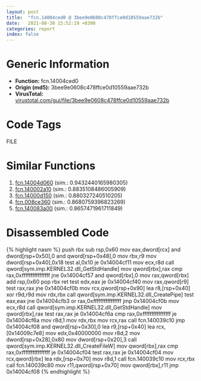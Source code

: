 ```yaml
---
layout: post
title:  "fcn.14004ced0 @ 3bee9e0608c478ffce0d10559aae732b"
date:   2021-08-30 15:52:19 +0300
categories: report
index: false
---
```


# Generic Information
- **Function:** fcn.14004ced0
- **Origin (md5):** 3bee9e0608c478ffce0d10559aae732b
- **VirusTotal:** [virustotal.com/gui/file/3bee9e0608c478ffce0d10559aae732b][virustotal_ref]

# Code Tags
<span class="tag" id="FILE">FILE</span>


# Similar Functions

1. [fcn.14004d060][similar_1_ref] (sim.: 0.9432440165980305)
2. [fcn.140002a10][similar_2_ref] (sim.: 0.8835108486005909)
3. [fcn.14000d150][similar_3_ref] (sim.: 0.880327240510205)
4. [fcn.008ce360][similar_4_ref] (sim.: 0.8680759396823269)
5. [fcn.140083a00][similar_5_ref] (sim.: 0.8657471961711849)


# Disassembled Code

{% highlight nasm %}
push rbx
sub rsp,0x60
mov eax,dword[rcx]
and dword[rsp+0x50],0
and qword[rsp+0x48],0
mov rbx,r9
mov dword[rsp+0x40],0x18
test al,0x10
je 0x14004cf11
mov ecx,r8d
call qword[sym.imp.KERNEL32.dll_GetStdHandle]
mov qword[rbx],rax
cmp rax,0xffffffffffffffff
jne 0x14004cf57
and qword[rbx],0
mov rax,qword[rbx]
add rsp,0x60
pop rbx
ret
test edx,eax
je 0x14004cf40
mov rax,qword[r9]
test rax,rax
jne 0x14004cf0b
mov rcx,qword[rsp+0x90]
lea r8,[rsp+0x40]
xor r9d,r9d
mov rdx,rbx
call qword[sym.imp.KERNEL32.dll_CreatePipe]
test eax,eax
jne 0x14004cfb3
or rax,0xffffffffffffffff
jmp 0x14004cf0b
mov ecx,r8d
call qword[sym.imp.KERNEL32.dll_GetStdHandle]
mov qword[rbx],rax
test rax,rax
je 0x14004cf6a
cmp rax,0xffffffffffffffff
je 0x14004cf6a
mov r8d,1
mov rdx,rbx
mov rcx,rax
call fcn.140039c10
jmp 0x14004cf08
and qword[rsp+0x30],0
lea r9,[rsp+0x40]
lea rcx,[0x14009c7e8]
mov edx,0x40000000
mov r8d,2
mov dword[rsp+0x28],0x80
mov dword[rsp+0x20],3
call qword[sym.imp.KERNEL32.dll_CreateFileW]
mov qword[rbx],rax
cmp rax,0xffffffffffffffff
je 0x14004cf04
test rax,rax
je 0x14004cf04
mov rcx,qword[rbx]
lea rdx,[rsp+0x70]
mov r8d,1
call fcn.140039c10
mov rcx,rbx
call fcn.140039c80
mov r11,qword[rsp+0x70]
mov qword[rbx],r11
jmp 0x14004cf08
{% endhighlight %}


[similar_1_ref]: /report/fcn.14004d060@3bee9e0608c478ffce0d10559aae732b
[similar_2_ref]: /report/fcn.140002a10@3bee9e0608c478ffce0d10559aae732b
[similar_3_ref]: /report/fcn.14000d150@c4af5ec7826361dc5a22db79be296638
[similar_4_ref]: /report/fcn.008ce360@a5905e3c253c25bbaf727a1a18fe8ed1
[similar_5_ref]: /report/fcn.140083a00@3bee9e0608c478ffce0d10559aae732b
[virustotal_ref]: https://www.virustotal.com/gui/file/3bee9e0608c478ffce0d10559aae732b